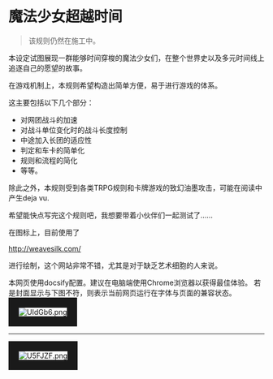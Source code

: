 <head>
<!--<style type="text/css">
	#important {margin:0 auto !important}
	p {font-size:1.2em !important;font-family:Arial,Helvetica,sans-serif !important;line-height:8px}
	td {font-size:1em !important;font-family:Arial,Helvetica,sans-serif !important};
	li {font-size:1em !important;font-family:Arial,Helvetica,sans-serif !important};
	select {font-size:1em !important;font-family:Arial,Helvetica,sans-serif !important};
</style>-->
</head>

# 魔法少女超越时间

> 该规则仍然在施工中。

本设定试图展现一群能够时间穿梭的魔法少女们，在整个世界史以及多元时间线上追逐自己的愿望的故事。

在游戏机制上，本规则希望构造出简单方便，易于进行游戏的体系。

这主要包括以下几个部分：

* 对网团战斗的加速
* 对战斗单位变化时的战斗长度控制
* 中途加入长团的适应性
* 判定和车卡的简单化
* 规则和流程的简化
* 等等。

除此之外，本规则受到各类TRPG规则和卡牌游戏的致幻油墨攻击，可能在阅读中产生deja vu.

希望能快点写完这个规则吧，我想要带着小伙伴们一起测试了……

在图标上，目前使用了

http://weavesilk.com/

进行绘制，这个网站非常不错，尤其是对于缺乏艺术细胞的人来说。

本网页使用docsify配置。建议在电脑端使用Chrome浏览器以获得最佳体验。
若是封面显示与下图不符，则表示当前网页运行在字体与页面的兼容状态。
<img src="https://s1.ax1x.com/2020/07/21/UIdGb6.png" alt="UIdGb6.png" border="20"/>

***

<img src="https://s1.ax1x.com/2020/07/20/U5FJZF.png" alt="U5FJZF.png" border="20"/>




